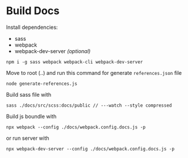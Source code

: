 # Build Docs

Install dependencies:

- sass
- webpack
- webpack-dev-server _(optional)_

```console
npm i -g sass webpack webpack-cli webpack-dev-server
```

Move to root (..) and run this command for generate `references.json` file

```console
node generate-references.js
```

Build sass file with

```console
sass ./docs/src/scss:docs/public // ---watch --style compressed
```

Build js boundle with

```console
npx webpack --config ./docs/webpack.config.docs.js -p
```

or run server with

```console
npx webpack-dev-server --config ./docs/webpack.config.docs.js -p
```
